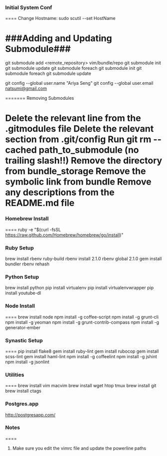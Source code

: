 ### Initial System Conf
====
Change Hostname:
	sudo scutil --set HostName


###Adding and Updating Submodule###
=======
git submodule add <remote_repository> vim/bundle/repo
git submodule init
git submodule update
git submodule foreach git submodule init
git submodule foreach git submodule update

git config --global user.name "Ariya Seng"
git config --global user.email natsumi@gmail.com

=======
Removing Submodules

Delete the relevant line from the .gitmodules file
Delete the relevant section from .git/config
Run git rm --cached path_to_submodule (no trailing slash!!)
Remove the directory from bundle_storage
Remove the symbolic link from bundle
Remove any descriptions from the README.md file
=======


### Homebrew Install
====
  ruby -e "$(curl -fsSL https://raw.github.com/Homebrew/homebrew/go/install)"

### Ruby Setup
  brew install rbenv ruby-build
  rbenv install 2.1.0
  rbenv global 2.1.0
  gem install bundler
  rbenv rehash

### Python Setup
  brew install python
  pip install virtualenv
  pip install virtualenvwrapper
  pip install youtube-dl

### Node Install
====
  brew install node
  npm install -g coffee-script
  npm install -g grunt-cli
  npm install -g yeoman
  npm install -g grunt-contrib-compass
  npm install -g generator-ember


### Synastic Setup
====
  pip install flake8
  gem install ruby-lint
  gem install rubocop
  gem install scss-lint
  gem install haml-lint
  npm install -g coffeelint
  npm install -g jshint
  npm install -g jsonlint

### Utilities
====
  brew install vim macvim
  brew install wget htop tmux
  brew install git
  brew install ctags

### Postgres.app
  http://postgresapp.com/

### Notes
====
  1. Make sure you edit the vimrc file and update the powerline paths

